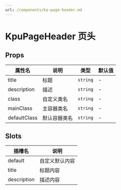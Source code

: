 ```yaml
---
url: /components/ka-page-header.md
---
```

# KpuPageHeader 页头

## Props

| 属性名       | 说明         | 类型     | 默认值 |
| ------------ | ------------ | -------- | ------ |
| title        | 标题         | `string` | -      |
| description  | 描述         | `string` | -      |
| class        | 自定义类名   | `string` | -      |
| mainClass    | 主容器类名   | `string` | -      |
| defaultClass | 默认容器类名 | `string` | -      |

## Slots

| 插槽名      | 说明           |
| ----------- | -------------- |
| default     | 自定义默认内容 |
| title       | 标题内容       |
| description | 描述内容       |
